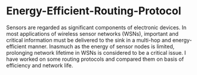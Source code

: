 # Energy-Efficient-Routing-Protocol
Sensors are regarded as significant components of electronic devices. In most applications of wireless sensor networks (WSNs), important and critical information must be delivered to the sink in a multi-hop and energy-efficient manner. Inasmuch as the energy of sensor nodes is limited, prolonging network lifetime in WSNs is considered to be a critical issue. I have worked on some routing protocols and compared them on basis of efficiency and network life.
